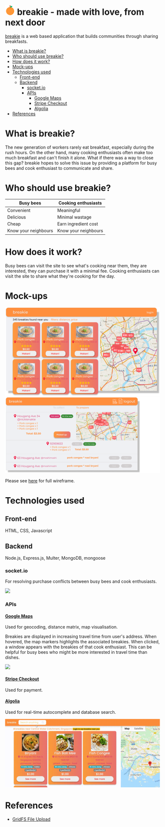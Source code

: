 <h1><img src="public/img/orange.png"> breakie - made with love, from next door</h1>

[breakie](http://breakie.herokuapp.com/) is a web based application that builds communities through sharing breakfasts.

- [What is breakie?](#what-is-breakie)
- [Who should use breakie?](#who-should-use-breakie)
- [How does it work?](#how-does-it-work)
- [Mock-ups](#mock-ups)
- [Technologies used](#technologies-used)
  * [Front-end](#front-end)
  * [Backend](#backend)
    + [socket.io](#socketio)
    + [APIs](#apis)
      - [Google Maps](#-google-maps--https---developersgooglecom-maps-documentation)
      - [Stripe Checkout](#-stripe-checkout--https---stripecom-docs-payments-checkout)
      - [Algolia](#-algolia--https---wwwalgoliacom-doc-guides-building-search-ui-resources-ui-and-ux-patterns-in-depth-autocomplete-js)
- [References](#references)

# What is breakie?
The new generation of workers rarely eat breakfast, especially during the rush hours. On the other hand, many cooking enthusiasts often make too much breakfast and can't finish it alone. What if there was a way to close this gap? breakie hopes to solve this issue by providing a platform for busy bees and cook enthusiast to communicate and share. 

# Who should use breakie? 
| Busy bees     | Cooking enthusiasts |
| ----------- | ----------- |
| Convenient  | Meaningful |
| Delicious   | Minimal wastage |
| Cheap       | Earn ingredient cost |
| Know your neighbours | Know your neighbours  |

# How does it work?
Busy bees can visit the site to see what's cooking near them, they are interested, they can purchase it with a minimal fee. Cooking enthusiasts can visit the site to share what they're cooking for the day.

# Mock-ups
<img src="https://raw.githubusercontent.com/metildachee/breakie/master/public/img/homepage.jpg?token=APQA23UWSJNPAIXXXQZ33FK7ELPNW">

<img src="https://github.com/metildachee/breakie/blob/master/public/img/orders.png?raw=true">

Please see <a href="https://www.figma.com/file/v3kEtgMjBub29EzJlEfG8N/combined" target="_blank">here</a> for full wireframe.

# Technologies used
## Front-end
HTML, CSS, Javascript

## Backend
Node.js, Express.js, Multer, MongoDB, mongoose

### socket.io
For resolving purchase conflicts between busy bees and cook enthusiasts.

<img src="public/img/chat.gif">

### APIs
#### [Google Maps](https://developers.google.com/maps/documentation)
Used for geocoding, distance matrix, map visualisation.

Breakies are displayed in increasing travel time from user's address. When hovered, the map markers highlights the associated breakies. When clicked, a window appears with the breakies of that cook enthusiast. This can be helpful for busy bees who might be more interested in travel time than dishes.

<img src="public/img/maps.gif">

#### [Stripe Checkout](https://stripe.com/docs/payments/checkout)
Used for payment.

#### [Algolia](https://www.algolia.com/doc/guides/building-search-ui/resources/ui-and-ux-patterns/in-depth/autocomplete/js/)

Used for real-time autocomplete and database search.

<img src="public/img/search.gif">

# References
- [GridFS File Upload](https://github.com/ganeshpatro321/fileU)